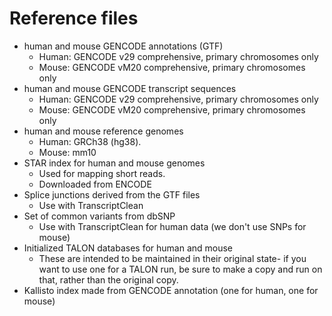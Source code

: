 # Reference files
* human and mouse GENCODE annotations (GTF) 
    * Human: GENCODE v29 comprehensive, primary chromosomes only
    * Mouse: GENCODE vM20 comprehensive, primary chromosomes only
* human and mouse GENCODE transcript sequences
    * Human: GENCODE v29 comprehensive, primary chromosomes only
    * Mouse: GENCODE vM20 comprehensive, primary chromosomes only
* human and mouse reference genomes  
    * Human: GRCh38 (hg38). 
    * Mouse: mm10
* STAR index for human and mouse genomes  
    * Used for mapping short reads. 
    * Downloaded from ENCODE
* Splice junctions derived from the GTF files 
    * Use with TranscriptClean
* Set of common variants from dbSNP
    * Use with TranscriptClean for human data (we don't use SNPs for mouse)
* Initialized TALON databases for human and mouse
    * These are intended to be maintained in their original state- if you want to use one for a TALON run, be sure to make a copy and run on that, rather than the original copy.
* Kallisto index made from GENCODE annotation (one for human, one for mouse)
